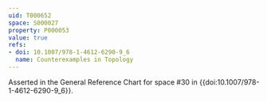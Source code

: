 ```yaml
---
uid: T000652
space: S000027
property: P000053
value: true
refs:
- doi: 10.1007/978-1-4612-6290-9_6
  name: Counterexamples in Topology
---
```


Asserted in the General Reference Chart for space #30 in
{{doi:10.1007/978-1-4612-6290-9_6}}.
